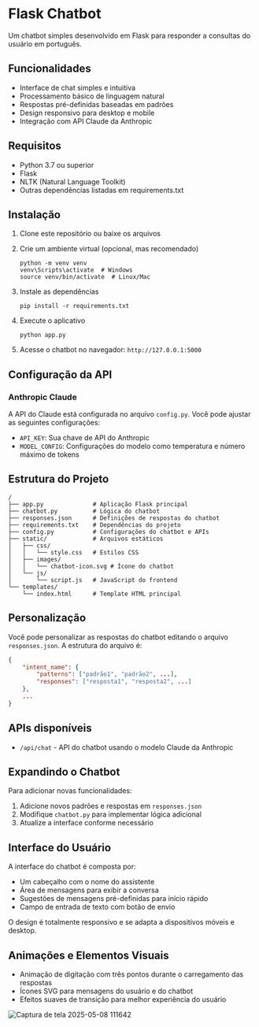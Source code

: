 # Flask Chatbot

Um chatbot simples desenvolvido em Flask para responder a consultas do usuário em português.

## Funcionalidades

- Interface de chat simples e intuitiva
- Processamento básico de linguagem natural
- Respostas pré-definidas baseadas em padrões
- Design responsivo para desktop e mobile
- Integração com API Claude da Anthropic

## Requisitos

- Python 3.7 ou superior
- Flask
- NLTK (Natural Language Toolkit)
- Outras dependências listadas em requirements.txt

## Instalação

1. Clone este repositório ou baixe os arquivos

2. Crie um ambiente virtual (opcional, mas recomendado)
   ```
   python -m venv venv
   venv\Scripts\activate  # Windows
   source venv/bin/activate  # Linux/Mac
   ```

3. Instale as dependências
   ```
   pip install -r requirements.txt
   ```

4. Execute o aplicativo
   ```
   python app.py
   ```

5. Acesse o chatbot no navegador: `http://127.0.0.1:5000`

## Configuração da API

### Anthropic Claude
A API do Claude está configurada no arquivo `config.py`. Você pode ajustar as seguintes configurações:
- `API_KEY`: Sua chave de API do Anthropic
- `MODEL_CONFIG`: Configurações do modelo como temperatura e número máximo de tokens

## Estrutura do Projeto

```
/
├── app.py              # Aplicação Flask principal
├── chatbot.py          # Lógica do chatbot
├── responses.json      # Definições de respostas do chatbot
├── requirements.txt    # Dependências do projeto
├── config.py           # Configurações do chatbot e APIs
├── static/             # Arquivos estáticos
│   ├── css/
│   │   └── style.css   # Estilos CSS
│   ├── images/
│   │   └── chatbot-icon.svg # Ícone do chatbot
│   └── js/
│       └── script.js   # JavaScript do frontend
└── templates/
    └── index.html      # Template HTML principal
```

## Personalização

Você pode personalizar as respostas do chatbot editando o arquivo `responses.json`. A estrutura do arquivo é:

```json
{
    "intent_name": {
        "patterns": ["padrão1", "padrão2", ...],
        "responses": ["resposta1", "resposta2", ...]
    },
    ...
}
```

## APIs disponíveis

- `/api/chat` - API do chatbot usando o modelo Claude da Anthropic

## Expandindo o Chatbot

Para adicionar novas funcionalidades:

1. Adicione novos padrões e respostas em `responses.json`
2. Modifique `chatbot.py` para implementar lógica adicional
3. Atualize a interface conforme necessário

## Interface do Usuário

A interface do chatbot é composta por:
- Um cabeçalho com o nome do assistente
- Área de mensagens para exibir a conversa
- Sugestões de mensagens pré-definidas para início rápido
- Campo de entrada de texto com botão de envio

O design é totalmente responsivo e se adapta a dispositivos móveis e desktop.

## Animações e Elementos Visuais

- Animação de digitação com três pontos durante o carregamento das respostas
- Ícones SVG para mensagens do usuário e do chatbot
- Efeitos suaves de transição para melhor experiência do usuário

![Captura de tela 2025-05-08 111642](https://github.com/user-attachments/assets/cc54cd5a-d330-485d-8e22-af4dacf35566)

